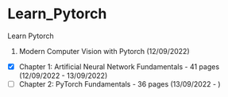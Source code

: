 # Learn_Pytorch
Learn Pytorch


1. Modern Computer Vision with Pytorch (12/09/2022)
- [x] Chapter 1: Artificial Neural Network Fundamentals - 41 pages (12/09/2022 - 13/09/2022)
- [ ] Chapter 2: PyTorch Fundamentals - 36 pages (13/09/2022 - )
